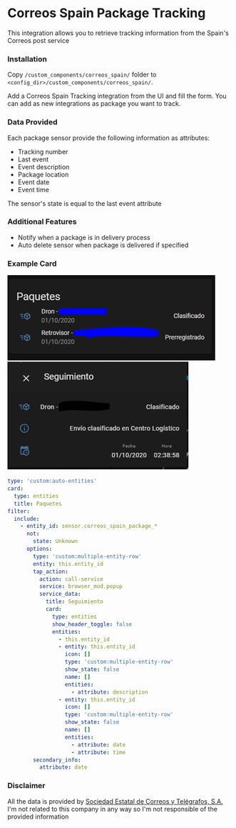 # Correos Spain Package Tracking

This integration allows you to retrieve tracking information from the Spain's Correos post service

### Installation

Copy `/custom_components/correos_spain/` folder to `<config_dir>/custom_components/correos_spain/`.

Add a Correos Spain Tracking integration from the UI and fill the form. You can add as new integrations as package you want to track.

### Data Provided

Each package sensor provide the following information as attributes:

  * Tracking number
  * Last event
  * Event description
  * Package location
  * Event date
  * Event time
  
The sensor's state is equal to the last event attribute

### Additional Features

* Notify when a package is in delivery process
* Auto delete sensor when package is delivered if specified

### Example Card

![Example Card](https://github.com/rikman122/homeassistant-correos_spain/blob/master/example_card1.png)
![Example Card Popup](https://github.com/rikman122/homeassistant-correos_spain/blob/master/example_card2.png)

```yaml
type: 'custom:auto-entities'
card:
  type: entities
  title: Paquetes
filter:
  include:
    - entity_id: sensor.correos_spain_package_*
      not:
        state: Unknown
      options:
        type: 'custom:multiple-entity-row'
        entity: this.entity_id
        tap_action:
          action: call-service
          service: browser_mod.popup
          service_data:
            title: Seguimiento
            card:
              type: entities
              show_header_toggle: false
              entities:
                - this.entity_id
                - entity: this.entity_id
                  icon: []
                  type: 'custom:multiple-entity-row'
                  show_state: false
                  name: []
                  entities:
                    - attribute: description
                - entity: this.entity_id
                  icon: []
                  type: 'custom:multiple-entity-row'
                  show_state: false
                  name: []
                  entities:
                    - attribute: date
                    - attribute: time
        secondary_info:
          attribute: date
```

### Disclaimer

All the data is provided by [Sociedad Estatal de Correos y Telégrafos, S.A.](https://www.correos.es/) I'm not related to this company in any way so I'm not responsible of the provided information
